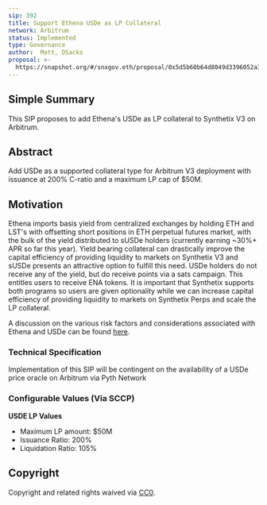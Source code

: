 ```yaml
---
sip: 392
title: Support Ethena USDe as LP Collateral
network: Arbitrum
status: Implemented
type: Governance
author:  Matt, DSacks
proposal: >-
  https://snapshot.org/#/snxgov.eth/proposal/0x5d5b60b64d8049d3396052a3bce2dc5c0f09aad3ac3dfa6868af406f7c4d77c2
---
```

## Simple Summary

This SIP proposes to add Ethena's USDe as LP collateral to Synthetix V3 on Arbitrum.


## Abstract

Add USDe as a supported collateral type for Arbitrum V3 deployment with issuance at 200% C-ratio and a maximum LP cap of $50M.


## Motivation

Ethena imports basis yield from centralized exchanges by holding ETH and LST's with offsetting short positions in ETH perpetual futures market, with the bulk of the yield distributed to sUSDe holders (currently earning ~30%+ APR so far this year). Yield bearing collateral can drastically improve the capital efficiency of providing liquidity to markets on Synthetix V3 and sUSDe presents an attractive option to fulfill this need.
USDe holders do not receive any of the yield, but do receive points via a sats campaign. This entitles users to receive ENA tokens. It is important that Synthetix supports both programs so users are given optionality while we can increase capital efficiency of providing liquidity to markets on Synthetix Perps and scale the LP collateral.

A discussion on the various risk factors and considerations associated with Ethena and USDe can be found [here]([url](https://forum.makerdao.com/t/morpho-spark-dai-vault-update-1-april-2024/24006#performance-and-pool-selection-1)).

### Technical Specification

Implementation of this SIP will be contingent on the availability of a USDe price oracle on Arbitrum via Pyth Network

### Configurable Values (Via SCCP)

**USDE LP Values**
- Maximum LP amount: $50M
- Issuance Ratio: 200%
- Liquidation Ratio: 105%

## Copyright

Copyright and related rights waived via [CC0](https://creativecommons.org/publicdomain/zero/1.0/).
